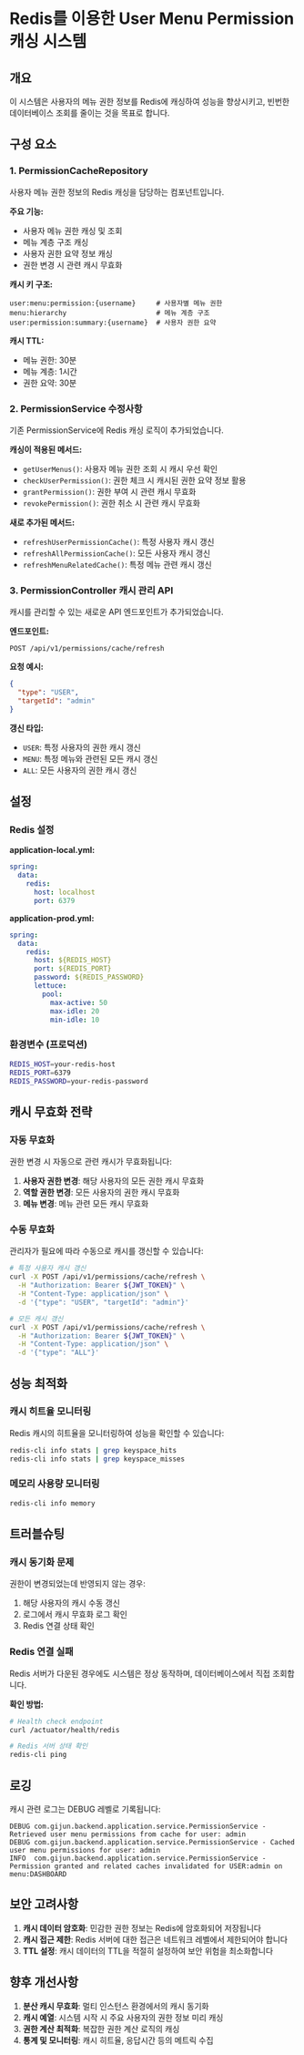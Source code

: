 # Redis를 이용한 User Menu Permission 캐싱 시스템

## 개요

이 시스템은 사용자의 메뉴 권한 정보를 Redis에 캐싱하여 성능을 향상시키고, 빈번한 데이터베이스 조회를 줄이는 것을 목표로 합니다.

## 구성 요소

### 1. PermissionCacheRepository

사용자 메뉴 권한 정보의 Redis 캐싱을 담당하는 컴포넌트입니다.

**주요 기능:**
- 사용자 메뉴 권한 캐싱 및 조회
- 메뉴 계층 구조 캐싱
- 사용자 권한 요약 정보 캐싱
- 권한 변경 시 관련 캐시 무효화

**캐시 키 구조:**
```
user:menu:permission:{username}     # 사용자별 메뉴 권한
menu:hierarchy                      # 메뉴 계층 구조
user:permission:summary:{username}  # 사용자 권한 요약
```

**캐시 TTL:**
- 메뉴 권한: 30분
- 메뉴 계층: 1시간
- 권한 요약: 30분

### 2. PermissionService 수정사항

기존 PermissionService에 Redis 캐싱 로직이 추가되었습니다.

**캐싱이 적용된 메서드:**
- `getUserMenus()`: 사용자 메뉴 권한 조회 시 캐시 우선 확인
- `checkUserPermission()`: 권한 체크 시 캐시된 권한 요약 정보 활용
- `grantPermission()`: 권한 부여 시 관련 캐시 무효화
- `revokePermission()`: 권한 취소 시 관련 캐시 무효화

**새로 추가된 메서드:**
- `refreshUserPermissionCache()`: 특정 사용자 캐시 갱신
- `refreshAllPermissionCache()`: 모든 사용자 캐시 갱신
- `refreshMenuRelatedCache()`: 특정 메뉴 관련 캐시 갱신

### 3. PermissionController 캐시 관리 API

캐시를 관리할 수 있는 새로운 API 엔드포인트가 추가되었습니다.

**엔드포인트:**
```
POST /api/v1/permissions/cache/refresh
```

**요청 예시:**
```json
{
  "type": "USER",
  "targetId": "admin"
}
```

**갱신 타입:**
- `USER`: 특정 사용자의 권한 캐시 갱신
- `MENU`: 특정 메뉴와 관련된 모든 캐시 갱신
- `ALL`: 모든 사용자의 권한 캐시 갱신

## 설정

### Redis 설정

**application-local.yml:**
```yaml
spring:
  data:
    redis:
      host: localhost
      port: 6379
```

**application-prod.yml:**
```yaml
spring:
  data:
    redis:
      host: ${REDIS_HOST}
      port: ${REDIS_PORT}
      password: ${REDIS_PASSWORD}
      lettuce:
        pool:
          max-active: 50
          max-idle: 20
          min-idle: 10
```

### 환경변수 (프로덕션)

```bash
REDIS_HOST=your-redis-host
REDIS_PORT=6379
REDIS_PASSWORD=your-redis-password
```

## 캐시 무효화 전략

### 자동 무효화

권한 변경 시 자동으로 관련 캐시가 무효화됩니다:

1. **사용자 권한 변경**: 해당 사용자의 모든 권한 캐시 무효화
2. **역할 권한 변경**: 모든 사용자의 권한 캐시 무효화
3. **메뉴 변경**: 메뉴 관련 모든 캐시 무효화

### 수동 무효화

관리자가 필요에 따라 수동으로 캐시를 갱신할 수 있습니다:

```bash
# 특정 사용자 캐시 갱신
curl -X POST /api/v1/permissions/cache/refresh \
  -H "Authorization: Bearer ${JWT_TOKEN}" \
  -H "Content-Type: application/json" \
  -d '{"type": "USER", "targetId": "admin"}'

# 모든 캐시 갱신
curl -X POST /api/v1/permissions/cache/refresh \
  -H "Authorization: Bearer ${JWT_TOKEN}" \
  -H "Content-Type: application/json" \
  -d '{"type": "ALL"}'
```

## 성능 최적화

### 캐시 히트율 모니터링

Redis 캐시의 히트율을 모니터링하여 성능을 확인할 수 있습니다:

```bash
redis-cli info stats | grep keyspace_hits
redis-cli info stats | grep keyspace_misses
```

### 메모리 사용량 모니터링

```bash
redis-cli info memory
```

## 트러블슈팅

### 캐시 동기화 문제

권한이 변경되었는데 반영되지 않는 경우:

1. 해당 사용자의 캐시 수동 갱신
2. 로그에서 캐시 무효화 로그 확인
3. Redis 연결 상태 확인

### Redis 연결 실패

Redis 서버가 다운된 경우에도 시스템은 정상 동작하며, 데이터베이스에서 직접 조회합니다.

**확인 방법:**
```bash
# Health check endpoint
curl /actuator/health/redis

# Redis 서버 상태 확인
redis-cli ping
```

## 로깅

캐시 관련 로그는 DEBUG 레벨로 기록됩니다:

```
DEBUG com.gijun.backend.application.service.PermissionService - Retrieved user menu permissions from cache for user: admin
DEBUG com.gijun.backend.application.service.PermissionService - Cached user menu permissions for user: admin
INFO  com.gijun.backend.application.service.PermissionService - Permission granted and related caches invalidated for USER:admin on menu:DASHBOARD
```

## 보안 고려사항

1. **캐시 데이터 암호화**: 민감한 권한 정보는 Redis에 암호화되어 저장됩니다
2. **캐시 접근 제한**: Redis 서버에 대한 접근은 네트워크 레벨에서 제한되어야 합니다
3. **TTL 설정**: 캐시 데이터의 TTL을 적절히 설정하여 보안 위험을 최소화합니다

## 향후 개선사항

1. **분산 캐시 무효화**: 멀티 인스턴스 환경에서의 캐시 동기화
2. **캐시 예열**: 시스템 시작 시 주요 사용자의 권한 정보 미리 캐싱
3. **권한 계산 최적화**: 복잡한 권한 계산 로직의 캐싱
4. **통계 및 모니터링**: 캐시 히트율, 응답시간 등의 메트릭 수집
